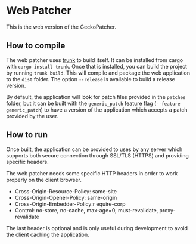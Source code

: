 # Web Patcher

This is the web version of the GeckoPatcher.

## How to compile

The web patcher uses [trunk](https://trunkrs.dev) to build itself. It can be installed from cargo with `cargo install trunk`.
Once that is installed, you can build the project by running `trunk build`. This will compile and package the web application
to the `dist` folder. The option `--release` is available to build a release version.

By default, the application will look for patch files provided in the `patches` folder, but it can be built with the `generic_patch`
feature flag (`--feature generic_patch`) to have a version of the application which accepts a patch provided by the user.

## How to run

Once built, the application can be provided to uses by any server which supports both secure connection through SSL/TLS (HTTPS) and
providing specific headers.

The web patcher needs some specific HTTP headers in order to work properly on the client browser.

- Cross-Origin-Resource-Policy: same-site
- Cross-Origin-Opener-Policy: same-origin
- Cross-Origin-Embedder-Policy:r equire-corp
- Control: no-store, no-cache, max-age=0, must-revalidate, proxy-revalidate

The last header is optional and is only useful during development to avoid the client caching the application.
